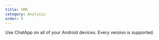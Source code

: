 ```yaml
---
title: SMR
category: Analysis
order: 9
---
```


Use ChatApp on all of your Android devices. Every version is supported.
